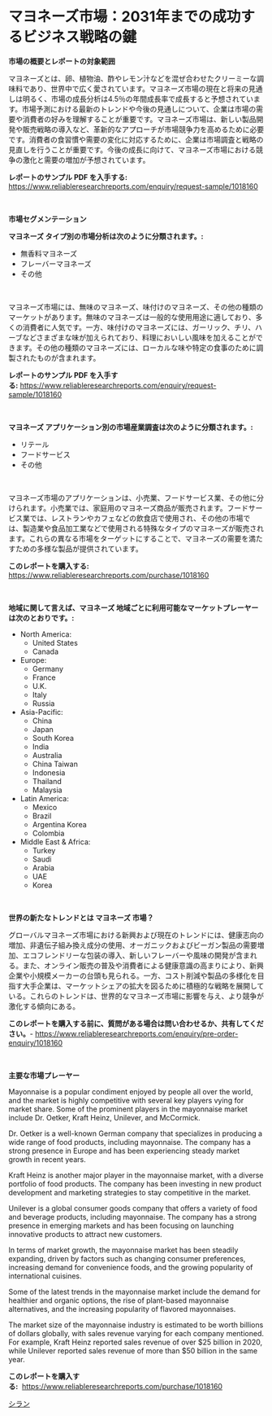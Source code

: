 <p><h1>マヨネーズ市場：2031年までの成功するビジネス戦略の鍵</h1></p><p><strong>市場の概要とレポートの対象範囲</strong></p>
<p><p>マヨネーズとは、卵、植物油、酢やレモン汁などを混ぜ合わせたクリーミーな調味料であり、世界中で広く愛されています。マヨネーズ市場の現在と将来の見通しは明るく、市場の成長分析は4.5％の年間成長率で成長すると予想されています。市場予測における最新のトレンドや今後の見通しについて、企業は市場の需要や消費者の好みを理解することが重要です。マヨネーズ市場は、新しい製品開発や販売戦略の導入など、革新的なアプローチが市場競争力を高めるために必要です。消費者の食習慣や需要の変化に対応するために、企業は市場調査と戦略の見直しを行うことが重要です。今後の成長に向けて、マヨネーズ市場における競争の激化と需要の増加が予想されています。</p></p>
<p><strong>レポートのサンプル PDF を入手する:</strong> <a href="https://www.reliableresearchreports.com/enquiry/request-sample/1018160">https://www.reliableresearchreports.com/enquiry/request-sample/1018160</a></p>
<p>&nbsp;</p>
<p><strong>市場セグメンテーション</strong></p>
<p><strong>マヨネーズ タイプ別の市場分析は次のように分類されます。:</strong></p>
<p><ul><li>無香料マヨネーズ</li><li>フレーバーマヨネーズ</li><li>その他</li></ul></p>
<p>&nbsp;</p>
<p><p>マヨネーズ市場には、無味のマヨネーズ、味付けのマヨネーズ、その他の種類のマーケットがあります。無味のマヨネーズは一般的な使用用途に適しており、多くの消費者に人気です。一方、味付けのマヨネーズには、ガーリック、チリ、ハーブなどさまざまな味が加えられており、料理においしい風味を加えることができます。その他の種類のマヨネーズには、ローカルな味や特定の食事のために調製されたものが含まれます。</p></p>
<p><strong>レポートのサンプル PDF を入手する:</strong>&nbsp;<a href="https://www.reliableresearchreports.com/enquiry/request-sample/1018160">https://www.reliableresearchreports.com/enquiry/request-sample/1018160</a></p>
<p>&nbsp;</p>
<p><strong> マヨネーズ アプリケーション別の市場産業調査は次のように分類されます。:</strong></p>
<p><ul><li>リテール</li><li>フードサービス</li><li>その他</li></ul></p>
<p>&nbsp;</p>
<p><p>マヨネーズ市場のアプリケーションは、小売業、フードサービス業、その他に分けられます。小売業では、家庭用のマヨネーズ商品が販売されます。フードサービス業では、レストランやカフェなどの飲食店で使用され、その他の市場では、製造業や食品加工業などで使用される特殊なタイプのマヨネーズが販売されます。これらの異なる市場をターゲットにすることで、マヨネーズの需要を満たすための多様な製品が提供されています。</p></p>
<p><strong>このレポートを購入する:</strong>&nbsp; <a href="https://www.reliableresearchreports.com/purchase/1018160">https://www.reliableresearchreports.com/purchase/1018160</a></p>
<p>&nbsp;</p>
<p><strong>地域に関して言えば、マヨネーズ 地域ごとに利用可能なマーケットプレーヤーは次のとおりです。:</strong></p>
<p><ul>
    <li>
        North America:
        <ul>
            <li>United States</li>
            <li>Canada</li>
        </ul>
    </li>
    <li>
        Europe:
        <ul>
            <li>Germany</li>
            <li>France</li>
            <li>U.K.</li>
            <li>Italy</li>
            <li>Russia</li>
        </ul>
    </li>
    <li>
        Asia-Pacific:
        <ul>
            <li>China</li>
            <li>Japan</li>
            <li>South Korea</li>
            <li>India</li>
            <li>Australia</li>
            <li>China Taiwan</li>
            <li>Indonesia</li>
            <li>Thailand</li>
            <li>Malaysia</li>
        </ul>
    </li>
    <li>
        Latin America:
        <ul>
            <li>Mexico</li>
            <li>Brazil</li>
            <li>Argentina Korea</li>
            <li>Colombia</li>
        </ul>
    </li>
    <li>
        Middle East & Africa:
        <ul>
            <li>Turkey</li>
            <li>Saudi</li>
            <li>Arabia</li>
            <li>UAE</li>
            <li>Korea</li>
        </ul>
    </li>
    </ul></p>
<p>&nbsp;</p>
<p><strong>世界の新たなトレンドとは マヨネーズ 市場？</strong></p>
<p><p>グローバルマヨネーズ市場における新興および現在のトレンドには、健康志向の増加、非遺伝子組み換え成分の使用、オーガニックおよびビーガン製品の需要増加、エコフレンドリーな包装の導入、新しいフレーバーや風味の開発が含まれる。また、オンライン販売の普及や消費者による健康意識の高まりにより、新興企業や小規模メーカーの台頭も見られる。一方、コスト削減や製品の多様化を目指す大手企業は、マーケットシェアの拡大を図るために積極的な戦略を展開している。これらのトレンドは、世界的なマヨネーズ市場に影響を与え、より競争が激化する傾向にある。</p></p>
<p><strong>このレポートを購入する前に、質問がある場合は問い合わせるか、共有してください。</strong>- <a href="https://www.reliableresearchreports.com/enquiry/pre-order-enquiry/1018160">https://www.reliableresearchreports.com/enquiry/pre-order-enquiry/1018160</a></p>
<p>&nbsp;</p>
<p><strong>主要な市場プレーヤー</strong></p>
<p><p>Mayonnaise is a popular condiment enjoyed by people all over the world, and the market is highly competitive with several key players vying for market share. Some of the prominent players in the mayonnaise market include Dr. Oetker, Kraft Heinz, Unilever, and McCormick.</p><p>Dr. Oetker is a well-known German company that specializes in producing a wide range of food products, including mayonnaise. The company has a strong presence in Europe and has been experiencing steady market growth in recent years.</p><p>Kraft Heinz is another major player in the mayonnaise market, with a diverse portfolio of food products. The company has been investing in new product development and marketing strategies to stay competitive in the market.</p><p>Unilever is a global consumer goods company that offers a variety of food and beverage products, including mayonnaise. The company has a strong presence in emerging markets and has been focusing on launching innovative products to attract new customers.</p><p>In terms of market growth, the mayonnaise market has been steadily expanding, driven by factors such as changing consumer preferences, increasing demand for convenience foods, and the growing popularity of international cuisines.</p><p>Some of the latest trends in the mayonnaise market include the demand for healthier and organic options, the rise of plant-based mayonnaise alternatives, and the increasing popularity of flavored mayonnaises.</p><p>The market size of the mayonnaise industry is estimated to be worth billions of dollars globally, with sales revenue varying for each company mentioned. For example, Kraft Heinz reported sales revenue of over $25 billion in 2020, while Unilever reported sales revenue of more than $50 billion in the same year.</p></p>
<p><strong>このレポートを購入する:</strong>&nbsp;&nbsp;<a href="https://www.reliableresearchreports.com/purchase/1018160">https://www.reliableresearchreports.com/purchase/1018160</a></p>
<p><p><a href="https://github.com/one-cool-chick/Market-Research-Report-List-1/blob/main/874839217644.md">シラン</a></p></p>